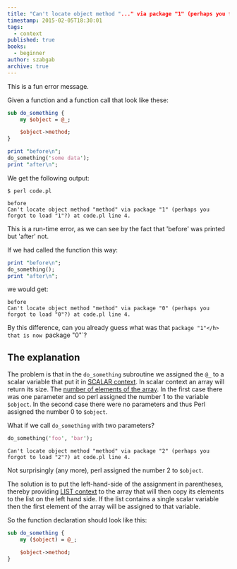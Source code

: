 ```yaml
---
title: "Can't locate object method "..." via package "1" (perhaps you forgot to load "1"?)"
timestamp: 2015-02-05T18:30:01
tags:
  - context
published: true
books:
  - beginner
author: szabgab
archive: true
---
```



This is a fun error message.


Given a function and a function call that look like these:

```perl
sub do_something {
    my $object = @_;

    $object->method;
}

print "before\n";
do_something('some data');
print "after\n";
```

We get the following output:

```
$ perl code.pl

before
Can't locate object method "method" via package "1" (perhaps you forgot to load "1"?) at code.pl line 4.
```

This is a run-time error, as we can see by the fact that 'before' was printed but 'after' not.

If we had called the function this way:

```perl
print "before\n";
do_something();
print "after\n";
```

we would get:

```
before
Can't locate object method "method" via package "0" (perhaps you forgot to load "0"?) at code.pl line 4.
```


By this difference, can you already guess what was that `package "1"</h> that is now `package "0"`?


## The explanation

The problem is that in the `do_something` subroutine we assigned the `@_` to a scalar variable that put it in [SCALAR context](/scalar-and-list-context-in-perl).
In scalar context an array will return its size. The [number of elements of the array](/length-of-an-array). In the first case there was one parameter and so perl assigned
the number 1 to the variable `$object`. In the second case there were no parameters and thus Perl assigned the number 0 to `$object`.

What if we call `do_something` with two parameters?

```perl
do_something('foo', 'bar');
```

```
Can't locate object method "method" via package "2" (perhaps you forgot to load "2"?) at code.pl line 4.
```

Not surprisingly (any more), perl assigned the number 2 to `$object`.

The solution is to put the left-hand-side of the assignment in parentheses, thereby providing [LIST context](/scalar-and-list-context-in-perl) to the array
that will then copy its elements to the list on the left hand side. If the list contains a single scalar variable then the first element of the
array will be assigned to that variable.

So the function declaration should look like this:

```perl
sub do_something {
    my ($object) = @_;

    $object->method;
}
```


